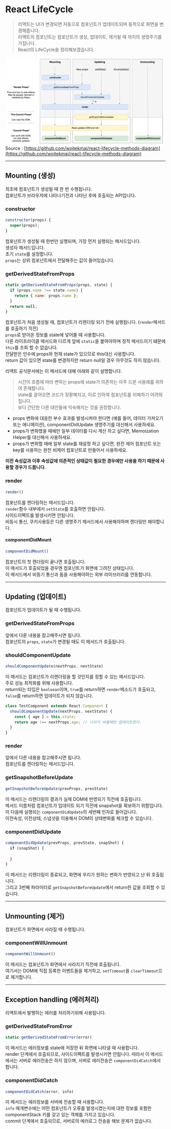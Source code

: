 # React LifeCycle

> 리액트는 UI가 변경되면 자동으로 컴포넌트가 업데이트되며 동적으로 화면을 변경해줍니다.  
리액트의 컴포넌트는 컴포넌트가 생성, 업데이트, 제거될 때 까지의 생명주기를 가집니다.  
React의 LifeCycle을 정리해보겠습니다.

![screensh](lifecycle_diagram.png)
Source : [https://github.com/wojtekmaj/react-lifecycle-methods-diagram](https://github.com/wojtekmaj/react-lifecycle-methods-diagram)

---

## Mounting (생성)

최초에 컴포넌트가 생성될 때 한 번 수행됩니다.  
컴포넌트가 브라우저에 나타나기전과 나타난 후에 호출되는 API입니다.

### constructor

```javascript
constructor(props) {
  super(props);
}
```

컴포넌트가 생성될 때 한번만 실행되며, 가장 먼저 실행되는 메서드입니다.  
생성자 메서드입니다.  
초기 `state`를 설정합니다.  
`props`는 상위 컴포넌트에서 전달해주는 값이 들어있습니다.

### getDerivedStateFromProps

```javascript
static getDerivedStateFromProps(props, state) {
  if (props.name !== state.name) {
    return { name: props.name };
  }
  return null;
}
```

컴포넌트가 처음 생성될 때, 컴포넌트가 리렌더링 되기 전에 실행됩니다. (`render`메서드를 호출하기 직전)  
`props`로 받아온 정보를 state에 넣어줄 때 사용합니다.  
다른 라이프라이클 메서드와 다르게 앞에 `static`을 붙여야하며 정적 메서드이기 떄문에 `this`를 조회 할 수 없습니다.  
전달받은 인수에 props와 현재 state가 있으므로 this대신 사용합니다.  
return 값이 있으면 state를 변경하지만 return null일 경우 아무것도 하지 않습니다.

리액트 공식문서에는 이 메서드에 대해 아래와 같이 설명합니다.
> 시간이 흐름에 따라 변하는 props에 state가 의존하는 아주 드문 사용례를 위하여 존재합니다.  
state를 끌어오면 코드가 장황해지고, 이로 인하여 컴포넌트를 이해하기 어려워집니다.  
보다 간단한 다른 대안들에 익숙해지는 것을 권장합니다.

- props 변화에 대응한 부수 효과를 발생시켜야 한다면 (예를 들어, 데이터 가져오기 또는 애니메이션), componentDidUpdate 생명주기를 대신해서 사용하세요.
- props가 변화했을 때에만 일부 데이터를 다시 계산 하고 싶다면, Memoization Helper를 대신해서 사용하세요.
- props가 변화할 때에 일부 state를 재설정 하고 싶다면, 완전 제어 컴포넌트 또는 key를 사용하는 완전 비제어 컴포넌트로 만들어서 사용하세요.

__이전 속성값과 이후 속성값에 의존적인 상태값이 필요한 경우에만 사용을 하기 때문에 사용할 경우가 드뭅니다.__

### render

```javascript
render()
```

컴포넌트를 렌더링하는 메서드입니다.  
`render`함수 내부에서 `setState`를 호출하면 안됩니다.  
사이드이펙트를 발생시키면 안됩니다.  
비동시 통신, 쿠키사용등은 다른 생명주기 메서드에서 사용해야하며 렌더링만 해야합니다.

#### componentDidMount

```javascript
componentDidMount()
```

컴포넌트의 첫 렌더링이 끝나면 호출됩니다.  
이 메서드가 호출되었을 경우엔 컴포넌트가 화면에 그려진 상태입니다.  
이 메서드에서 비동기 통신과 돔을 사용해야하는 외부 라이브러리를 연동합니다.

---

## Updating (업데이트)

컴포넌트가 업데이트가 될 때 수행됩니다.

### getDerivedStateFromProps

앞에서 다룬 내용을 참고해주시면 됩니다.  
컴포넌트의 `props`, `state`가 변경될 때도 이 메서드가 호출됩니다.

### shouldComponentUpdate

```javascript
shouldComponentUpdate(nextProps, nextState)
```

이 메서드는 컴포넌트가 리렌더링을 할 것인지를 정할 수 있는 메서드입니다.  
주로 성능 최적화를 위해 사용합니다.  
return되는 타입은 `booloean`이며, `true`를 return하면 `render`메소드가 호출되고, `false`를 return하면 업데이트가 되지 않습니다.

```javascript
class TestComponent extends React.Component {
  shouldComponentUpdate(nextProps, nextState) {
    const { age } = this.state;
    return age !== nextProps.age; // 나이가 바뀔때만 업데이트한다.
  }
}
```

### render

앞에서 다른 내용을 참고해주시면 됩니다.  
컴포넌트를 렌더링하는 메서드입니다.

### getSnapshotBeforeUpdate

```javascript
getSnapshotBeforeUpdate(prevProps, prevState)
```

이 메서드는 리렌더링의 결과가 실제 DOM에 반영되기 직전에 호출됩니다.  
메서드 이름처럼 컴포넌트가 업데이트 되기 직전에 snapshot을 확보하기 위함입니다.
이 다음에 실행되는 `componentDidUpdate`의 세번째 인자로 들어갑니다.  
이전속성, 이전상태, 스냅샷을 이용해서 DOM의 상태변화를 체크할 수 있습니다.

### componentDidUpdate

```javascript
componentDidUpdate(prevProps, prevState, snapShot) {
  if (snapShot) {

  }
}
```

이 메서드는 리렌더링이 종료되고, 화면에 우리가 원하는 변화가 반영되고 난 뒤 호출됩니다.  
그리고 3번째 파라미터로 `getSnapshotBeforeUpdate`에서 return한 값을 조회할 수 있습니다.

---

## Unmounting (제거)

컴포넌트가 화면에서 사라질 때 수행됩니다.

### componentWillUnmount

```javascript
componentWillUnmount()
```

이 메서드는 컴포넌트가 화면에서 사라지기 직전에 호출됩니다.  
여기서는 DOM에 직접 등록한 이벤트들을 제거하고, `setTimeout`을 `clearTimeout`으로 제거합니다.

---

## Exception handling (에러처리)

리액트에서 발행하는 에러를 처리하기위해 사용됩니다.

### getDerivedStateFromError

```javascript
static getDerivedStateFromError(error)
```

이 메서드는 에러정보를 state에 저장한 뒤 화면에 나타낼 때 사용합니다.  
render 단계에서 호출되므로, 사이드이펙트를 발생시키면 안됩니다.
따라서 이 메서드에서는 서버로 에러전송은 하지 않으며, 서버로 에러전송은 `componentDidCatch`에서 합니다.

### componentDidCatch

```javascript
componentDidCatch(error, info)
```

이 메서드는 에러정보를 서버에 전송할 때 사용합니다.  
`info` 매개변수에는 어떤 컴포넌트가 오류를 발생시켰는지에 대한 정보를 포함한 componentStack 키를 갖고 있는 객체를 가지고 있습니다.  
commit 단계에서 호출되므로, 서버로의 에러로그 전송을 해보 문제가 없습니다.
